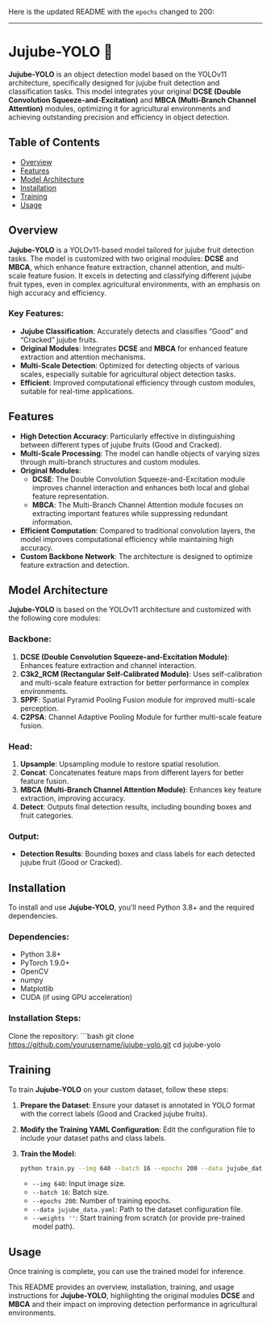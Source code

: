 Here is the updated README with the `epochs` changed to 200:

---

# Jujube-YOLO 🍏

**Jujube-YOLO** is an object detection model based on the YOLOv11 architecture, specifically designed for jujube fruit detection and classification tasks. This model integrates your original **DCSE (Double Convolution Squeeze-and-Excitation)** and **MBCA (Multi-Branch Channel Attention)** modules, optimizing it for agricultural environments and achieving outstanding precision and efficiency in object detection.

## Table of Contents

- [Overview](#overview)
- [Features](#features)
- [Model Architecture](#model-architecture)
- [Installation](#installation)
- [Training](#training)
- [Usage](#usage)

## Overview

**Jujube-YOLO** is a YOLOv11-based model tailored for jujube fruit detection tasks. The model is customized with two original modules: **DCSE** and **MBCA**, which enhance feature extraction, channel attention, and multi-scale feature fusion. It excels in detecting and classifying different jujube fruit types, even in complex agricultural environments, with an emphasis on high accuracy and efficiency.

### Key Features:
- **Jujube Classification**: Accurately detects and classifies “Good” and “Cracked” jujube fruits.
- **Original Modules**: Integrates **DCSE** and **MBCA** for enhanced feature extraction and attention mechanisms.
- **Multi-Scale Detection**: Optimized for detecting objects of various scales, especially suitable for agricultural object detection tasks.
- **Efficient**: Improved computational efficiency through custom modules, suitable for real-time applications.

## Features

- **High Detection Accuracy**: Particularly effective in distinguishing between different types of jujube fruits (Good and Cracked).
- **Multi-Scale Processing**: The model can handle objects of varying sizes through multi-branch structures and custom modules.
- **Original Modules**:
  - **DCSE**: The Double Convolution Squeeze-and-Excitation module improves channel interaction and enhances both local and global feature representation.
  - **MBCA**: The Multi-Branch Channel Attention module focuses on extracting important features while suppressing redundant information.
- **Efficient Computation**: Compared to traditional convolution layers, the model improves computational efficiency while maintaining high accuracy.
- **Custom Backbone Network**: The architecture is designed to optimize feature extraction and detection.

## Model Architecture

**Jujube-YOLO** is based on the YOLOv11 architecture and customized with the following core modules:

### Backbone:
1. **DCSE (Double Convolution Squeeze-and-Excitation Module)**: Enhances feature extraction and channel interaction.
2. **C3k2_RCM (Rectangular Self-Calibrated Module)**: Uses self-calibration and multi-scale feature extraction for better performance in complex environments.
3. **SPPF**: Spatial Pyramid Pooling Fusion module for improved multi-scale perception.
4. **C2PSA**: Channel Adaptive Pooling Module for further multi-scale feature fusion.

### Head:
1. **Upsample**: Upsampling module to restore spatial resolution.
2. **Concat**: Concatenates feature maps from different layers for better feature fusion.
3. **MBCA (Multi-Branch Channel Attention Module)**: Enhances key feature extraction, improving accuracy.
4. **Detect**: Outputs final detection results, including bounding boxes and fruit categories.

### Output:
- **Detection Results**: Bounding boxes and class labels for each detected jujube fruit (Good or Cracked).

## Installation

To install and use **Jujube-YOLO**, you'll need Python 3.8+ and the required dependencies.

### Dependencies:
- Python 3.8+
- PyTorch 1.9.0+
- OpenCV
- numpy
- Matplotlib
- CUDA (if using GPU acceleration)

### Installation Steps:

 Clone the repository:
    ```bash
    git clone https://github.com/yourusername/jujube-yolo.git
    cd jujube-yolo
  

## Training

To train **Jujube-YOLO** on your custom dataset, follow these steps:

1. **Prepare the Dataset**: Ensure your dataset is annotated in YOLO format with the correct labels (Good and Cracked jujube fruits).
   
2. **Modify the Training YAML Configuration**: Edit the configuration file to include your dataset paths and class labels.

3. **Train the Model**:
    ```bash
    python train.py --img 640 --batch 16 --epochs 200 --data jujube_data.yaml --weights '' --device 0
    ```
    - `--img 640`: Input image size.
    - `--batch 16`: Batch size.
    - `--epochs 200`: Number of training epochs.
    - `--data jujube_data.yaml`: Path to the dataset configuration file.
    - `--weights ''`: Start training from scratch (or provide pre-trained model path).

## Usage

Once training is complete, you can use the trained model for inference.


This README provides an overview, installation, training, and usage instructions for **Jujube-YOLO**, highlighting the original modules **DCSE** and **MBCA** and their impact on improving detection performance in agricultural environments.
